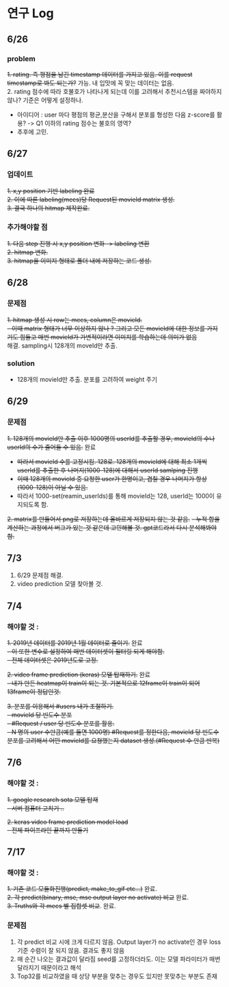 # 연구 Log

## 6/26
### problem
~~1. rating. 즉 평점을 남긴 timestamp 데이터를 가지고 있음. 이를 request timestamp로 봐도 되는가?~~ 가능. 내 입맛에 꼭 맞는 데이터는 없음.  
2. rating 점수에 따라 호불호가 나타나게 되는데 이를 고려해서 추천시스템을 짜야하지 않나? 기준은 어떻게 설정하나.  
- 아이디어 : user 마다 평점의 평균,분산을 구해서 분포를 형성한 다음 z-score를 활용? -> Q1 이하의 rating 점수는 불호의 영역?  
- 추후에 고민.

## 6/27

### 업데이트
~~1. x,y position 기반 labeling 완료~~  
~~2. 이에 따른 labeling(mecs)당 Request된 movieId matrix 생성.~~  
~~3. 결국 하나의 hitmap 제작완료.~~  
### 추가해야할 점
~~1. 다음 step 진행 시 x,y position 변화 -> labeling 변환~~  
~~2. hitmap 변화.~~  
~~3. hitmap을 이미지 형태로 폴더 내에 저장하는 코드 생성.~~


## 6/28

### 문제점
~~1. hitmap 생성 시 row는 mecs, column은 movieId.~~  
~~- 이때 matrix 형태가 너무 이상하지 않나 ? 그리고 모든 movieId에 대한 정보를 가지기도 힘들고 매번 movieId가 가변적이라면 이미지를 학습하는데 의미가 없음~~  
해결. sampling시 128개의 moveId만 추출.

### solution
- 128개의 movieId만 추출. 분포를 고려하여 weight 주기

## 6/29

### 문제점
~~1. 128개의 movieId만 추출 이후 1000명의 userId를 추출할 경우, movieId의 수나 userId의 수가 줄어들 수 있음.~~ 완료  
- ~~따라서 movieId 수를 고정시킴. 128로. 128개의 movieId에 대해 최소 1개씩 userId를 추출한 후 나머지(1000-128)에 대해서 userId samlping 진행~~
- ~~이때 128개의 movieId 중 요청한 user가 한명이고, 겹칠 경우 나머지가 항상(1000-128)이 아닐 수 있음.~~
- 따라서 1000-set(reamin_userIds)를 통해 movieId는 128, userId는 1000이 유지되도록 함.

~~2. matrix를 만들어서 png로 저장하는데 올바르게 저장되지 않는 것 같음.~~
~~- 누적 합을 계산하는 과정에서 버그가 있는 것 같은데 고민해볼 것. gpt코드라서 다시 분석해봐야함.~~

## 7/3

1. 6/29 문제점 해결.
2. video prediction 모델 찾아볼 것.

## 7/4

### 해야할 것 : 
~~1. 2019년 데이터를 2019년 1월 데이터로 줄이기.~~ 완료  
~~- 이 또한 변수로 설정하여 매번 데이터셋이 필터링 되게 해야함.~~  
~~- 전체 데이터셋은 2019년도로 고정.~~  

~~2. video frame prediction (keras) 모델 탑재하기.~~ 완료  
~~- 내가 만든 heatmap이 train이 되는 것. 기본적으로 12frame이 train이 되어 13frame이 정답인것.~~  

~~3. 분포를 이용해서 #users 내가 조절하기.~~  
~~- movieId 당 빈도수 분포~~  
~~- #Request / user 당 빈도수 분포를 활용.~~  
~~- N 명의 user 수만큼(예를 들면 1000명) #Request를 정한다음, movieId 당 빈도수 분포를 고려해서 어떤 movieId를 요쳥했는지 dataset 생성.(#Request 수 만큼 반복)~~ 

## 7/6

### 해야할 것 :
~~1. google research sota 모델 탑재~~  
~~- 서버 컴퓨터 고치기 ..~~  

~~2. keras video frame prediction model load~~  
~~- 전체 파이프라인 끝까지 만들기~~  

## 7/17

### 해야할 것 :
~~1. 기존 코드 모듈화진행(predict, make_to_gif etc…)~~ 완료.  
~~2. 각 predict(binary, mse, mse output layer no activate) 비교~~ 완료.  
~~3. Truths와 각 mecs 별 집합셋 비교~~. 완료.

### 문제점
1. 각 predict 비교 시에 크게 다르지 않음. Output layer가 no activate인 경우 loss 기준 수렴이 잘 되지 않음. 결과도 좋지 않음
2. 매 순간 나오는 결과값이 달라짐 seed를 고정하더라도. 이는 모델 파라미터가 매번 달라지기 때문이라고 해석
3. Top32를 비교하였을 때 상당 부분을 맞추는 경우도 있지만 못맞추는 부분도 존재








